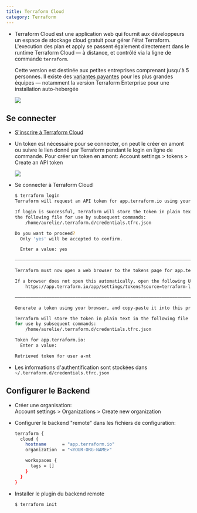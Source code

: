 ```yaml
---
title: Terraform Cloud
category: Terraform
---
```


* Terraform Cloud est une application web qui fournit aux développeurs un espace de stockage cloud gratuit pour gérer l'état Terraform. L'execution des plan et apply se passent également directement dans le runtime Terraform Cloud — à distance, et contrôlé via la ligne de commande `terraform`.

  Cette version est destinée aux petites entreprises comprenant jusqu'à 5 personnes.
  Il existe des [variantes payantes](https://www.hashicorp.com/products/terraform/pricing) pour les plus grandes équipes — notamment la version Terraform Enterprise pour une installation auto-hebergée

  ![](https://i.imgur.com/MhpJunQ.png)

## Se connecter

* [S'inscrire à Terraform Cloud](https://app.terraform.io)

* Un token est nécessaire pour se connecter, on peut le créer en amont ou suivre le lien donné par Terraform pendant le login en ligne de commande. Pour créer un token en amont: Account settings > tokens > Create an API token

  ![](https://i.imgur.com/jxd0Nih.png)

* Se connecter à Terraform Cloud

  ``` bash
  $ terraform login
  Terraform will request an API token for app.terraform.io using your browser.

  If login is successful, Terraform will store the token in plain text in
  the following file for use by subsequent commands:
      /home/aurelie/.terraform.d/credentials.tfrc.json

  Do you want to proceed?
    Only 'yes' will be accepted to confirm.

    Enter a value: yes

  ‒‒‒‒‒‒‒‒‒‒‒‒‒‒‒‒‒‒‒‒‒‒‒‒‒‒‒‒‒‒‒‒‒‒‒‒‒‒‒‒‒‒‒‒‒‒‒‒‒‒‒‒‒‒‒‒‒‒‒‒‒‒‒‒‒‒‒‒‒‒‒‒‒‒‒‒‒‒‒‒‒

  Terraform must now open a web browser to the tokens page for app.terraform.io.

  If a browser does not open this automatically, open the following URL to proceed:
      https://app.terraform.io/app/settings/tokens?source=terraform-login

  ‒‒‒‒‒‒‒‒‒‒‒‒‒‒‒‒‒‒‒‒‒‒‒‒‒‒‒‒‒‒‒‒‒‒‒‒‒‒‒‒‒‒‒‒‒‒‒‒‒‒‒‒‒‒‒‒‒‒‒‒‒‒‒‒‒‒‒‒‒‒‒‒‒‒‒‒‒‒‒‒‒

  Generate a token using your browser, and copy-paste it into this prompt.

  Terraform will store the token in plain text in the following file
  for use by subsequent commands:
      /home/aurelie/.terraform.d/credentials.tfrc.json

  Token for app.terraform.io:
    Enter a value: 

  Retrieved token for user a-mt
  ```

* Les informations d'authentification sont stockées dans `~/.terraform.d/credentials.tfrc.json`

## Configurer le Backend

* Créer une organisation:  
  Account settings > Organizations > Create new organization

* Configurer le backend "remote" dans les fichiers de configuration:

  <!--Pour associer le workspace local "dev" à "test-dev":

  ``` bash
  terraform {
    backend "remote" {
      hostname      = "app.terraform.io"
      organization  = "<YOUR-ORG-NAME>"

      workspaces {
        prefix = "test-"
      }
    }
  }
  ```-->

  ``` bash
  terraform {
    cloud {
      hostname      = "app.terraform.io"
      organization  = "<YOUR-ORG-NAME>"

      workspaces {
        tags = []
      }
    }
  }
  ```

* Installer le plugin du backend remote

  ``` bash
  $ terraform init
  ```

  <!--
  Note: si Terraform a déjà un fichier d'état en local, il proposera l'envoi du fichier vers Terraform Cloud.  
  On peut ainsi très facilement passer du backend local au backend remote

  ![](https://i.imgur.com/ulTRg9o.png)
-->

* Créer un workspace

  ``` bash
  $ terraform workspace new test-dev
  Created and switched to workspace "test-dev"!

  You're now on a new, empty workspace. Workspaces isolate their state,
  so if you run "terraform plan" Terraform will not see any existing state
  for this configuration.
  ```

* Vérifier que le workspace a été crée sur Terraform Cloud

  ![](https://i.imgur.com/tK6iIHr.png)

## Stocker les variables sur Terraform Cloud

* Déclarer les variables dans les fichiers de configuration Terraform

  ``` bash
  variable "MY_SECRET_VALUE" {
    type      = string
    sensitive = true
  }
  output "data" {
    value = "${nonsensitive(var.MY_SECRET_VALUE)}-${uuid()}"
  }
  ```

* Créer les variables sur Terraform Cloud

  - Aller dans le workspace crée
  - Worspace variable: Add variable

  ![](https://i.imgur.com/EsJqZck.png)

* Terraform Cloud Run Environment est responsable de l'execution de l'opération. Pour cette raison, l'authentification vers le provider doit être configuré dans les variables d'environnement de Terraform Cloud — on ne peut pas juste utiliser les identifiants locaux

  ```
  AWS_ACCESS_KEY_ID
  AWS_SECRET_ACCESS_KEY
  ```

## Lancer un run

* Lancer Terraform

  ``` bash
  $ terraform apply
  Running apply in the remote backend. Output will stream here. Pressing Ctrl-C
  will cancel the remote apply if it's still pending. If the apply started it
  will stop streaming the logs, but will not stop the apply running remotely.

  Preparing the remote apply...

  To view this run in a browser, visit:
  https://app.terraform.io/app/a-mt/test-dev/runs/run-Cq7xQdszdTUNkPYZ

  Waiting for the plan to start...

  Terraform v1.7.4
  on linux_amd64
  Initializing plugins and modules...

  Changes to Outputs:
    + data = (known after apply)

  You can apply this plan to save these new output values to the Terraform
  state, without changing any real infrastructure.

  Do you want to perform these actions in workspace "test-dev"?
    Terraform will perform the actions described above.
    Only 'yes' will be accepted to approve.

    Enter a value: yes


  Apply complete! Resources: 0 added, 0 changed, 0 destroyed.

  Outputs:

  data = "hello-e1d85eeb-8b4d-6a69-026b-9d8aef98bc54"
  ```

  S'il manque des variables, une erreur sera affichée

  ``` bash
  │ Warning: Value for undeclared variable
  │ 
  │ The root module does not declare a variable named "MY_SECRET_VALUE" but a
  │ value was found in file
  │ "/home/tfc-agent/.tfc-agent/component/terraform/runs/run-24bVxrqiUXwFrmWB/terraform.tfvars".
  │ If you meant to use this value, add a "variable" block to the
  │ configuration.
  │ 
  │ To silence these warnings, use TF_VAR_... environment variables to provide
  │ certain "global" settings to all configurations in your organization. To
  │ reduce the verbosity of these warnings, use the -compact-warnings option.
  ╵
  ╷
  │ Error: No value for required variable
  │ 
  │   on main.tf line 12:
  │   12: variable "MY_SECRET_VALUE2" {
  │ 
  │ The root module input variable "MY_SECRET_VALUE2" is not set, and has no
  │ default value. Use a -var or -var-file command line argument to provide a
  │ value for this variable.
  ╵
  Operation failed: failed running terraform plan (exit 1)
  ```

* On peut vérifier qu'il n'existe pas de fichier d'état en local

  ``` bash
  $ ls -a1
  .
  ..
  main.tf
  .terraform
  ```

* La liste des exécutions (*runs* en anglais) et leur détail est visible sur Terraform Cloud

  ![](https://i.imgur.com/GPP5CTp.ong)
  ![](https://i.imgur.com/eaxcZxH.png)

## Se déconnecter

``` bash
$ terraform logout
Removing the stored credentials for app.terraform.io from the following file:
    /home/aurelie/.terraform.d/credentials.tfrc.json

Success! Terraform has removed the stored API token for app.terraform.io.
```

## .terraformignore

* Quand on execute un plan ou apply à distance,  une archive du répertoire de configuration est uploadée sur Terraform Cloud.
* On peut définir les chemins à ne pas uploader via le fichier `.terraformignore` (placé à la la racine du répertoire de configuration).
* Si le fichier n'est pas présent, Terraform exclut par défaut .git et .terraform

## .terraformrc

* Créer un fichier `~/.terraformrc` ou terraform.rc permet de configurer les paramètres CLI de Terraform.  
  On peut ainsi stocker le token d'identification directement dans ce fichier et il ne sera plus nécessaire d'utiliser la commande login pour s'identifier

  ```
  plugin_cache_dir   = "$HOME/.terraform.d/plugin-cache"
  disable_checkpoint = true

  credentials "app.terraform.io" {
    token = "xxxxxx.atlasv1.zzzzzzzzzzzzz"
  }
  ```

  [Configuration File Syntax](https://developer.hashicorp.com/terraform/cli/config/config-file)

* L'emplacement de ce fichier peut être modifié via la variable d'environnement `TF_CLI_CONFIG_FILE`  
  Ce fichier de configuration devrait avoir l'extension .tfrc

  ```
  TF_CLI_CONFIG_FILE=~/.terraform.d/config.tfrc
  ```

## TF_TOKEN_app_terraform_io

* Une autre alternative pour stocker les infos d'authentification est de définir  
  la variable d'environnement `TF_TOKEN_${sanitized_hostname}`

  ``` bash
  $ terraform logout
  $ export TF_TOKEN_app_terraform_io=leVjDfQOHL9Rxw.atlasv1...

  $ terraform plan
  ```
